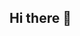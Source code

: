 ## Hi there 👋

<!--
**haashtech/haashtech** is a ✨ _special_ ✨ repository because its `README.md` (this file) appears on your GitHub profile.

<div>
  <a href="https://github.com/haashtech">
  <img height="180em" src="https://github-readme-stats.vercel.app/api?username=haashtech&count_private=true&theme=cobalt&show_icons=true"/>
  <img height="180em" src="https://github-readme-stats.vercel.app/api/top-langs/?username=haashtech&layout=compact&langs_count=7&theme=cobalt"/>
</div>


Here are some ideas to get you started:

- 🔭 I’m currently working on ...
- 🌱 I’m currently learning ...
- 👯 I’m looking to collaborate on ...
- 🤔 I’m looking for help with ...
- 💬 Ask me about ...
- 📫 How to reach me: ...
- 😄 Pronouns: ...
- ⚡ Fun fact: ...
-->
